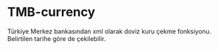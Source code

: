 # TMB-currency
Türkiye Merkez bankasından xml olarak doviz kuru çekme fonksiyonu. Belirtilen tarihe göre de çekilebilir.
